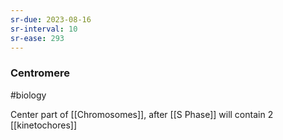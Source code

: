 ```yaml
---
sr-due: 2023-08-16
sr-interval: 10
sr-ease: 293
---
```

### Centromere
#biology 

Center part of [[Chromosomes]], after [[S Phase]] will contain 2 [[kinetochores]] 